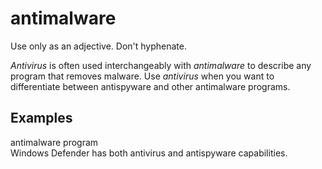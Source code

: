 # antimalware

Use only as an adjective. Don't hyphenate. 

*Antivirus* is often used interchangeably with *antimalware* to describe any program that removes malware. Use *antivirus* when you want to differentiate between antispyware and other antimalware programs.

## Examples

antimalware program  
Windows Defender has both antivirus and antispyware capabilities. 
